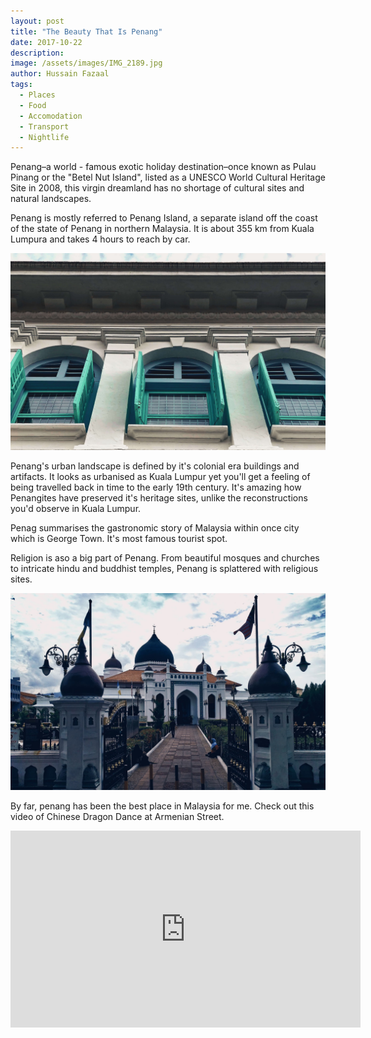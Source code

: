 ```yaml
---
layout: post
title: "The Beauty That Is Penang"
date: 2017-10-22
description:
image: /assets/images/IMG_2189.jpg
author: Hussain Fazaal
tags:
  - Places
  - Food
  - Accomodation
  - Transport
  - Nightlife
---
```

Penang–a world - famous exotic holiday destination–once known as Pulau Pinang or the "Betel Nut Island", listed as a UNESCO World Cultural Heritage Site in 2008, this virgin dreamland has no shortage of cultural sites and natural landscapes.

Penang is mostly referred to Penang Island, a separate island off the coast of the state of Penang in northern Malaysia. It is about 355 km from Kuala Lumpura and takes 4 hours to reach by car.

![20th Century Windows](/assets/images/IMG_2191.jpg#full)

Penang's urban landscape is defined by it's colonial era buildings and artifacts. It looks as urbanised as Kuala Lumpur yet you'll get a feeling of being travelled back in time to the early 19th century. It's amazing how Penangites have preserved it's heritage sites, unlike the reconstructions you'd observe in Kuala Lumpur.

Penag summarises the gastronomic story of Malaysia within once city which is George Town. It's most famous tourist spot.

Religion is aso a big part of Penang. From beautiful mosques and churches to intricate hindu and buddhist temples, Penang is splattered with religious sites.

![Placeholder](/assets/images/IMG_20180721_171507.jpg)

By far, penang has been the best place in Malaysia for me. Check out this video of Chinese Dragon Dance at Armenian Street.

<iframe width="560" height="315" src="https://www.youtube.com/embed/kKqSsNuEYOk" frameborder="0" allow="accelerometer; autoplay; encrypted-media; gyroscope; picture-in-picture" allowfullscreen></iframe>
